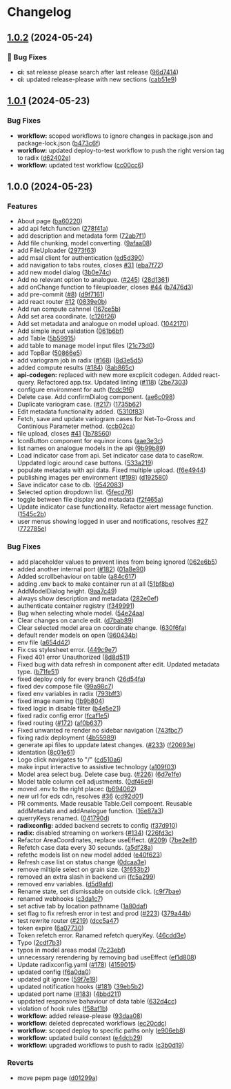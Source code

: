 # Changelog

## [1.0.2](https://github.com/equinor/pepm-ui/compare/pepm-ui-v1.0.1...pepm-ui-v1.0.2) (2024-05-24)


### 🐛 Bug Fixes

* **ci:** sat release please search after last release ([96d7414](https://github.com/equinor/pepm-ui/commit/96d741438b2e00870408a26d4baa014a70f219ea))
* **ci:** updated release-please with new sections ([cab51e9](https://github.com/equinor/pepm-ui/commit/cab51e900e1859adccd18f31e5e3ab6a72b07441))

## [1.0.1](https://github.com/equinor/pepm-ui/compare/v1.0.0...v1.0.1) (2024-05-23)


### Bug Fixes

* **workflow:** scoped workflows to ignore changes in package.json and package-lock.json ([b473c6f](https://github.com/equinor/pepm-ui/commit/b473c6f8235f3c86aba09c59097283a3090d8730))
* **workflow:** updated deploy-to-test workflow to push the right version tag to radix ([d62402e](https://github.com/equinor/pepm-ui/commit/d62402e53feac8c39ddd536fc659c89f57de3a76))
* **workflow:** updated test workflow ([cc00cc6](https://github.com/equinor/pepm-ui/commit/cc00cc67e92e677c800c0cc6a33aecc37baa0142))

## 1.0.0 (2024-05-23)


### Features

* About page ([ba60220](https://github.com/equinor/pepm-ui/commit/ba6022008abf5453bbcf52a9f493049f07a62203))
* add api fetch function ([278f41a](https://github.com/equinor/pepm-ui/commit/278f41a6efaafed5457cb52ee56f8523415c06ec))
* add description and metadata form ([72ab7f1](https://github.com/equinor/pepm-ui/commit/72ab7f1e03f6136fae7820f3e77464ddfba8a80d))
* Add file chunking, model converting. ([9afaa08](https://github.com/equinor/pepm-ui/commit/9afaa08568d0bedc13423483b7f13ea10ba45e2d))
* add FileUploader ([2973f63](https://github.com/equinor/pepm-ui/commit/2973f63b6ecc2842ee4c8f51068fe91fff9b56b9))
* add msal client for authentication ([ed5d390](https://github.com/equinor/pepm-ui/commit/ed5d39021f1ce94d2f6ad1aa14b1f5e0156671dd))
* add navigation to tabs routes, closes [#31](https://github.com/equinor/pepm-ui/issues/31) ([eba7f72](https://github.com/equinor/pepm-ui/commit/eba7f7217c6778e9123329dcbebfc844410b52b6))
* add new model dialog ([3b0e74c](https://github.com/equinor/pepm-ui/commit/3b0e74cf18107fbdfb4e17e49a07d7130586d667))
* Add no relevant option to analogue. ([#245](https://github.com/equinor/pepm-ui/issues/245)) ([28d1361](https://github.com/equinor/pepm-ui/commit/28d13616cbc79b17adf293679257c58a2dd76922))
* add onChange function to fileuploader, closes [#44](https://github.com/equinor/pepm-ui/issues/44) ([b7476d3](https://github.com/equinor/pepm-ui/commit/b7476d35f39bc09bb5201e39865cad23e029d5e6))
* add pre-commit ([#8](https://github.com/equinor/pepm-ui/issues/8)) ([d9f7161](https://github.com/equinor/pepm-ui/commit/d9f7161bf1a41062d6433c3ef7c51a2e8f89db7c))
* add react router [#12](https://github.com/equinor/pepm-ui/issues/12) ([0839e0b](https://github.com/equinor/pepm-ui/commit/0839e0b39b696b31379e2bab559db8d0b7de9426))
* Add run compute cahnnel ([167ce5b](https://github.com/equinor/pepm-ui/commit/167ce5b7f2ef625ba78df8ac624f3a9e53f1b78c))
* Add set area coordinate. ([c126f26](https://github.com/equinor/pepm-ui/commit/c126f261783b72e4e6ebc05608d3c6a7918849fc))
* Add set metadata and analogue on model upload. ([1042170](https://github.com/equinor/pepm-ui/commit/1042170bf0eb2a2624fe2c6b4a8fee5c5291b3f1))
* Add simple input validation ([061b6bf](https://github.com/equinor/pepm-ui/commit/061b6bf27422b38b1165f664da2c66b5f1c2d9a7))
* add Table ([5b59915](https://github.com/equinor/pepm-ui/commit/5b5991509cd8e470e7dd800358e4d7e2d5c1d170))
* add table to manage model input files ([21c73d0](https://github.com/equinor/pepm-ui/commit/21c73d0d2cdad119f335afc34a4beb0a75eb3b75))
* add TopBar ([50866e5](https://github.com/equinor/pepm-ui/commit/50866e59888beced5148040e4d72c3baab6b3be1))
* add variogram job in radix ([#168](https://github.com/equinor/pepm-ui/issues/168)) ([8d3e5d5](https://github.com/equinor/pepm-ui/commit/8d3e5d5e3b6ddab9e100a6afb4aa698e9569f11d))
* added compute results ([#184](https://github.com/equinor/pepm-ui/issues/184)) ([8ab865c](https://github.com/equinor/pepm-ui/commit/8ab865cea83eb752c8864fb90db2548cee6225c9))
* **api-codegen:** replaced with new more excplicit codegen. Added react-query. Refactored app.tsx. Updated linting ([#118](https://github.com/equinor/pepm-ui/issues/118)) ([2be7303](https://github.com/equinor/pepm-ui/commit/2be7303a0d9e74bbbfd0e779eda05adc4b84404e))
* configure environment for auth ([fcdc9f6](https://github.com/equinor/pepm-ui/commit/fcdc9f669968972f022bc11bbb78bfe65243fb33))
* Delete  case. Add confirmDialog component. ([ae6c098](https://github.com/equinor/pepm-ui/commit/ae6c0984a9cf3a4daf503086754841aed01395ce))
* Duplicate variogram case. ([#217](https://github.com/equinor/pepm-ui/issues/217)) ([1735b62](https://github.com/equinor/pepm-ui/commit/1735b622b8b2b65209dd4ffffa25240c3ab3e623))
* Edit metadata functionality added. ([5310f83](https://github.com/equinor/pepm-ui/commit/5310f83d9f1e623d2eeb0a941cb21576a7ba50be))
* Fetch, save and update variogram cases for Net-To-Gross and Continious Parameter method. ([ccb02ca](https://github.com/equinor/pepm-ui/commit/ccb02cafc9075f1309332aa1ced8f76d6f01e714))
* file upload, closes [#41](https://github.com/equinor/pepm-ui/issues/41) ([1b78560](https://github.com/equinor/pepm-ui/commit/1b78560260b1456f2f43249faf09a2144053e036))
* IconButton component for equinor icons ([aae3e3c](https://github.com/equinor/pepm-ui/commit/aae3e3c623be01dc9071b7cfccf77d7ccf2f7035))
* list names on analogue models in the api ([9b99b89](https://github.com/equinor/pepm-ui/commit/9b99b8937ff25140fcbffeb56a3d01a51b702242))
* Load indicator case from api. Set indicator case data to caseRow. Uppdated logic around case buttons. ([533a219](https://github.com/equinor/pepm-ui/commit/533a21910cf622140b4198d9b2c5a969c59fb92c))
* populate metadata with api data. Fixed multiple upload. ([f6e4944](https://github.com/equinor/pepm-ui/commit/f6e4944cc6e07125de48cd0803f538c8ddd47d56))
* publishing images per environment ([#198](https://github.com/equinor/pepm-ui/issues/198)) ([d192580](https://github.com/equinor/pepm-ui/commit/d1925808419adfd9c5692d41e67d4548d549e851))
* Save indicator case to db. ([9542083](https://github.com/equinor/pepm-ui/commit/95420835d837141bb1cc72843a0ca7e2a41cc462))
* Selected option dropdown list. ([5fecd76](https://github.com/equinor/pepm-ui/commit/5fecd76c77c1a5febb3181fc07b33521cfdafba3))
* toggle between file display and metadata ([f2f465a](https://github.com/equinor/pepm-ui/commit/f2f465a94158319b02d24c7b4f049a6a0fa5f638))
* Update indicator case functionality. Refactor alert message function. ([1545c2b](https://github.com/equinor/pepm-ui/commit/1545c2babc36a2155c812f5e32fc854cabcbd0cd))
* user menus showing logged in user and notifications, resolves [#27](https://github.com/equinor/pepm-ui/issues/27) ([772785e](https://github.com/equinor/pepm-ui/commit/772785e784eacbd221c126914171fb55027316bd))


### Bug Fixes

* add placeholder values to prevent lines from being ignored ([062e6b5](https://github.com/equinor/pepm-ui/commit/062e6b50b7e670536020a15e1ad00f2f6963eb9c))
* added another internal port ([#182](https://github.com/equinor/pepm-ui/issues/182)) ([01a8e90](https://github.com/equinor/pepm-ui/commit/01a8e9019a080224862f8615eabf41f908a03175))
* Added scrollbehaviour on table ([a84c617](https://github.com/equinor/pepm-ui/commit/a84c617d090dcb08f3139677af6c4c9b1eedc7b4))
* adding .env back to make container run at all ([51bf8be](https://github.com/equinor/pepm-ui/commit/51bf8be6b3b6c950053ecde4520962780fe50eb9))
* AddModelDialog height. ([9aa7c49](https://github.com/equinor/pepm-ui/commit/9aa7c496843ccda0fd9f6887d6e2b35f385243ea))
* always show description and metadata ([282e0ef](https://github.com/equinor/pepm-ui/commit/282e0ef54c3a158d2a3dc11c730539e855939b14))
* authenticate container registry ([f349991](https://github.com/equinor/pepm-ui/commit/f349991cb79c572e8d16c11959cff3b5ef94f241))
* Bug when selecting whole model. ([54e24aa](https://github.com/equinor/pepm-ui/commit/54e24aa90481e80e6fe406c68ab57bfaecbbb891))
* Clear changes on cancle edit. ([d7bab89](https://github.com/equinor/pepm-ui/commit/d7bab89561f3112234aa6197133585f9470e9289))
* Clear selected model area on coordinate change. ([630f6fa](https://github.com/equinor/pepm-ui/commit/630f6faf37d4d958b950f8e9f2e81ffdf68d0cc0))
* default render models on open ([960434b](https://github.com/equinor/pepm-ui/commit/960434be91046c3660e71fa6c4c1b4040d95c545))
* env file ([a654d42](https://github.com/equinor/pepm-ui/commit/a654d42217693fe51f1f04b21798b411aba05797))
* Fix css stylesheet error. ([449c9e7](https://github.com/equinor/pepm-ui/commit/449c9e74011bfb32d459f189f851466073e6ee71))
* Fixed 401 error Unauthorized ([8d8d511](https://github.com/equinor/pepm-ui/commit/8d8d51112f689777bbbce35d1c7f4380f32497e7))
* Fixed bug with data refresh in component after edit. Updated metadata type. ([b71fe51](https://github.com/equinor/pepm-ui/commit/b71fe51d4aab97a8627b938c42f203456e9af325))
* fixed deploy only for every branch ([26d54fa](https://github.com/equinor/pepm-ui/commit/26d54fa59e1e77e2bc48250780e77e2cfdc9c947))
* fixed dev compose file ([99a98c7](https://github.com/equinor/pepm-ui/commit/99a98c7c7bcf4ee2abc255bc6b952618e2c072a7))
* fixed env variables in radix ([793bff3](https://github.com/equinor/pepm-ui/commit/793bff3f3d0dc4d3d5edea3017bbacbec9c81787))
* fixed image naming ([1b9b804](https://github.com/equinor/pepm-ui/commit/1b9b80473e747dfa19422a931aa0b81a92514a98))
* fixed logic in disable filter ([b4e5e21](https://github.com/equinor/pepm-ui/commit/b4e5e21f0c9b966b78744f38888984f4747ce490))
* fixed radix config error ([fcaf1e5](https://github.com/equinor/pepm-ui/commit/fcaf1e552f4130f2b9d456ed45dcec89d5143d00))
* fixed routing ([#172](https://github.com/equinor/pepm-ui/issues/172)) ([af0b637](https://github.com/equinor/pepm-ui/commit/af0b637c9decd24267f9869819e5e0df01343132))
* Fixed unwanted re render no sidebar navigation ([743fbc7](https://github.com/equinor/pepm-ui/commit/743fbc7dddea9876397c653fad870a6472a6a589))
* fixing radix deployment ([4b55989](https://github.com/equinor/pepm-ui/commit/4b5598986b9b6b421a7ffe59def6b9c4a11b9f0d))
* generate api files to uppdate latest changes. ([#233](https://github.com/equinor/pepm-ui/issues/233)) ([f20693e](https://github.com/equinor/pepm-ui/commit/f20693e51ae336aec4556154ef745ed179123435))
* identation ([8c01e61](https://github.com/equinor/pepm-ui/commit/8c01e6184832c8a1e98601791b872a508d549c08))
* Logo click navigates to "/" ([cd510a6](https://github.com/equinor/pepm-ui/commit/cd510a6d7cdb65d1a1895a9225ff5e82b413039a))
* make input interactive to assistive technology ([a109f03](https://github.com/equinor/pepm-ui/commit/a109f038f97ef15414567671b43982e714450eb1))
* Model area select bug. Delete case bug. ([#226](https://github.com/equinor/pepm-ui/issues/226)) ([6d7e1fe](https://github.com/equinor/pepm-ui/commit/6d7e1fea6f61761f3fc877982974a3a8bbcdd9f2))
* Model table column cell adjustments. ([0df46e9](https://github.com/equinor/pepm-ui/commit/0df46e9a39326c3f447659daf88a67be8e66054c))
* moved .env to the right placec ([b694062](https://github.com/equinor/pepm-ui/commit/b69406217c97744df2a6c25510548d02f0b2432f))
* new url for eds cdn, resolves [#36](https://github.com/equinor/pepm-ui/issues/36) ([cd92d01](https://github.com/equinor/pepm-ui/commit/cd92d01e1c817f19152bbdb5e0970171cea1f46c))
* PR comments. Made reusable Table.Cell compoent. Reusable addMetadata and addAnalogue function. ([16e87a3](https://github.com/equinor/pepm-ui/commit/16e87a3e08dbd6a480159f3bcc93a533b380e402))
* querryKeys renamed. ([041790d](https://github.com/equinor/pepm-ui/commit/041790d55ea84e7b95c551aa9aa23907cd012c8c))
* **radixconfig:** added backend secrets to config ([f37d910](https://github.com/equinor/pepm-ui/commit/f37d9103c2778b6beafba34f8eb7ded9b4ecdbd0))
* **radix:** disabled streaming on workers ([#134](https://github.com/equinor/pepm-ui/issues/134)) ([226fd3c](https://github.com/equinor/pepm-ui/commit/226fd3c46a1e49b721db56f15e298bc53da11fb0))
* Refactor AreaCoordinates, replace useEffect. ([#209](https://github.com/equinor/pepm-ui/issues/209)) ([7be2e8f](https://github.com/equinor/pepm-ui/commit/7be2e8f5af7da6fbd1a36fbbdd53578a1adfc5ea))
* Refetch case data every 30 secunds. ([a5df28a](https://github.com/equinor/pepm-ui/commit/a5df28af0500be609fad5e5016914c8f5f497498))
* refethc models list on new model added ([e40f623](https://github.com/equinor/pepm-ui/commit/e40f6238e092c7aefa9c631aa09c2b5f486d2372))
* Refresh case list on status change ([0dcaa3e](https://github.com/equinor/pepm-ui/commit/0dcaa3ec35b8d62f7ec1979dcf3577e8d4479f7c))
* remove miltiple select on grain size. ([3f653b2](https://github.com/equinor/pepm-ui/commit/3f653b220cd68ce569d01f49c015e1f12a12b648))
* removed an extra slash in backend uri ([fc5a299](https://github.com/equinor/pepm-ui/commit/fc5a299cf77cd7658e89c9866cdf6c1676260cb7))
* removed env variables. ([d5d9afd](https://github.com/equinor/pepm-ui/commit/d5d9afd0c8e20849a46303ec7e3244ab7bc52bd9))
* Rename state, set dismissable on outside click. ([c9f7bae](https://github.com/equinor/pepm-ui/commit/c9f7baec490a11305bfa980f5cdabf1afadf6965))
* renamed webhooks ([c3da1c7](https://github.com/equinor/pepm-ui/commit/c3da1c7879305dc57ddbab3e5581f1569e2fc1bc))
* set active tab by location pathname ([1a80daf](https://github.com/equinor/pepm-ui/commit/1a80daf2394edbbe1cf4ca92882b9e27ed1e1ac1))
* set flag to fix refresh error in test and prod ([#223](https://github.com/equinor/pepm-ui/issues/223)) ([379a44b](https://github.com/equinor/pepm-ui/commit/379a44be94c1237e22426827db0deab39f56d816))
* test rewrite router ([#219](https://github.com/equinor/pepm-ui/issues/219)) ([dcc5a47](https://github.com/equinor/pepm-ui/commit/dcc5a4759bb216181bd00522270b00a1999067ac))
* token expire ([6a07730](https://github.com/equinor/pepm-ui/commit/6a07730288eeecb4dabc83d7fc0ed72b824aa27c))
* Token refetch error. Ranamed refetch queryKey. ([46cdd3e](https://github.com/equinor/pepm-ui/commit/46cdd3ed9c7ba5c02ee5ee978ffca64e3a34dad2))
* Typo ([2cdf7b3](https://github.com/equinor/pepm-ui/commit/2cdf7b3701ec01f2c688ea3c06a72bb47a699b34))
* typos in model areas modal ([7c23ebf](https://github.com/equinor/pepm-ui/commit/7c23ebfbe8cbb59c64aa81e517f97316882e5efb))
* unnecessary rerendering by removing bad useEffect ([ef1d808](https://github.com/equinor/pepm-ui/commit/ef1d808709d51da2171a22cb367bc7f890d31cc4))
* Update radixconfig.yaml ([#178](https://github.com/equinor/pepm-ui/issues/178)) ([4159015](https://github.com/equinor/pepm-ui/commit/4159015d239c5a9bd428ee2e1068f657aa69444d))
* updated config ([f6a0da0](https://github.com/equinor/pepm-ui/commit/f6a0da075d790db6179056f92267dc0cd0e4dc2e))
* updated git ignore ([59f7e19](https://github.com/equinor/pepm-ui/commit/59f7e19e7db927d3bf0631905accee6505719b3e))
* updated notification hooks ([#181](https://github.com/equinor/pepm-ui/issues/181)) ([39eb5b2](https://github.com/equinor/pepm-ui/commit/39eb5b2cbe6f677648ffe001110ab5e02a23a2d4))
* updated port name ([#183](https://github.com/equinor/pepm-ui/issues/183)) ([4bbd211](https://github.com/equinor/pepm-ui/commit/4bbd211bc0bfef1cf2bbd66d52df300bf3582a37))
* uppdated responsive bahaviour of data table ([632d4cc](https://github.com/equinor/pepm-ui/commit/632d4cc3500dc1d1cc7dcbaeac3f0ba4d18b145e))
* violation of hook rules ([f58af1b](https://github.com/equinor/pepm-ui/commit/f58af1bcb48700329a7ed14d6a1d8a6c87a0f87f))
* **workflow:** added release-please ([93daa08](https://github.com/equinor/pepm-ui/commit/93daa08ab14ad6f4aa8c02e5b0c98aa8ec8544b6))
* **workflow:** deleted deprecated workflows ([ec20cdc](https://github.com/equinor/pepm-ui/commit/ec20cdc598d3a4e73bc7a56d4696b1a351f48564))
* **workflow:** scoped deploy to specific paths only ([e906eb8](https://github.com/equinor/pepm-ui/commit/e906eb8251deb34112c33386c5926f20d928160d))
* **workflow:** updated build context ([e4dcb29](https://github.com/equinor/pepm-ui/commit/e4dcb290da320cd1dc77c32ce7daac3d938de4ac))
* **workflow:** upgraded workflows to push to radix ([c3b0d19](https://github.com/equinor/pepm-ui/commit/c3b0d19cadb7aec8f5d2ab64e26e81ea2a82dbff))


### Reverts

* move pepm page ([d01299a](https://github.com/equinor/pepm-ui/commit/d01299ab9a1b69774c1598923a1d2710d28e07c2))
